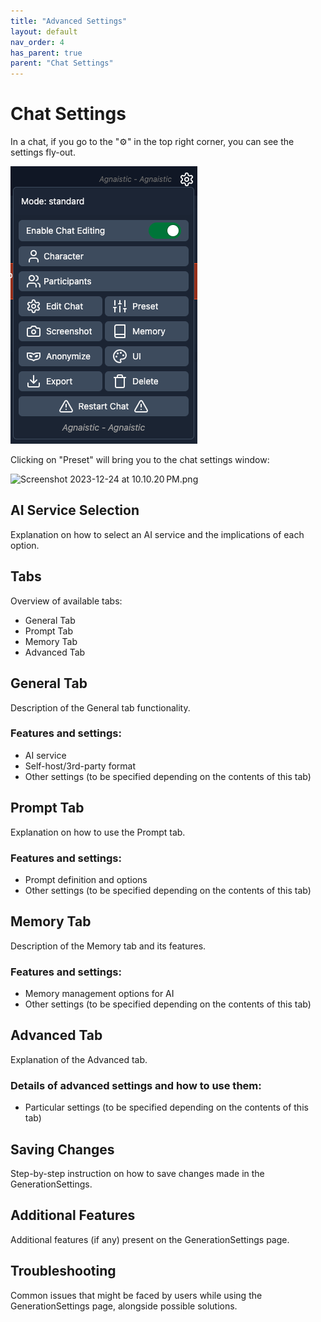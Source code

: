 ```yaml
---
title: "Advanced Settings"
layout: default
nav_order: 4
has_parent: true
parent: "Chat Settings"
---
```

# Chat Settings
In a chat, if you go to the "⚙️" in the top right corner, you can see the settings fly-out.  

![agnai-chat-settings-flyout.png](..%2F..%2Fassets%2Fimages%2Fagnai-chat-settings-flyout.png)

Clicking on "Preset" will bring you to the chat settings window:

![Screenshot 2023-12-24 at 10.10.20 PM.png](..%2F..%2F..%2F..%2F..%2F..%2Fvar%2Ffolders%2F8s%2Fm_4cm97j245430fqwv03kwv00000gn%2FT%2FTemporaryItems%2FNSIRD_screencaptureui_9ri4i8%2FScreenshot%202023-12-24%20at%2010.10.20%E2%80%AFPM.png)

## AI Service Selection
Explanation on how to select an AI service and the implications of each option.

## Tabs
Overview of available tabs:
* General Tab
* Prompt Tab
* Memory Tab
* Advanced Tab

## General Tab
Description of the General tab functionality.
### Features and settings:
* AI service
* Self-host/3rd-party format
* Other settings (to be specified depending on the contents of this tab)

## Prompt Tab
Explanation on how to use the Prompt tab.
### Features and settings:
* Prompt definition and options
* Other settings (to be specified depending on the contents of this tab)

## Memory Tab
Description of the Memory tab and its features.
### Features and settings:
* Memory management options for AI
* Other settings (to be specified depending on the contents of this tab)

## Advanced Tab
Explanation of the Advanced tab.
### Details of advanced settings and how to use them:
* Particular settings (to be specified depending on the contents of this tab)

## Saving Changes
Step-by-step instruction on how to save changes made in the GenerationSettings.

## Additional Features
Additional features (if any) present on the GenerationSettings page.

## Troubleshooting
Common issues that might be faced by users while using the GenerationSettings page, alongside possible solutions.
